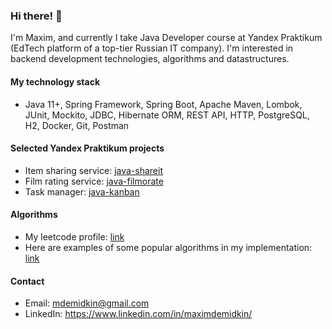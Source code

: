 ### Hi there! 👋

I'm Maxim, and currently I take Java Developer course 
at Yandex Praktikum (EdTech platform of a top-tier Russian IT company). 
I'm interested in backend development technologies, algorithms and 
datastructures.

#### My technology stack
* Java 11+, Spring Framework, Spring Boot, Apache Maven, Lombok, JUnit, 
Mockito, JDBC, Hibernate ORM, REST API, HTTP, PostgreSQL, H2, 
Docker, Git, Postman

#### Selected Yandex Praktikum projects
- Item sharing service: [java-shareit](https://github.com/mdemidkin1992/java-shareit)
- Film rating service: [java-filmorate](https://github.com/mdemidkin1992/java-filmorate)
- Task manager: [java-kanban](https://github.com/mdemidkin1992/java-kanban)

#### Algorithms
- My leetcode profile: [link](https://leetcode.com/mdemidkin/)
- Here are examples of some popular algorithms in my implementation: [link]()

#### Contact
- Email: mdemidkin@gmail.com
- LinkedIn: https://www.linkedin.com/in/maximdemidkin/